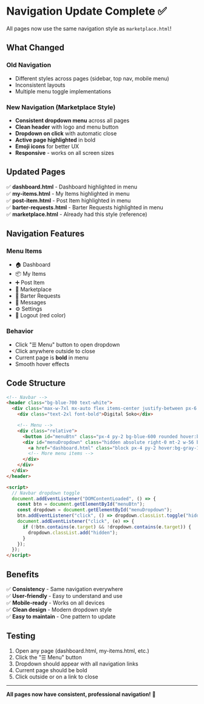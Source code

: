 # Navigation Update Complete ✅

All pages now use the same navigation style as `marketplace.html`!

## What Changed

### Old Navigation
- Different styles across pages (sidebar, top nav, mobile menu)
- Inconsistent layouts
- Multiple menu toggle implementations

### New Navigation (Marketplace Style)
- **Consistent dropdown menu** across all pages
- **Clean header** with logo and menu button
- **Dropdown on click** with automatic close
- **Active page highlighted** in bold
- **Emoji icons** for better UX
- **Responsive** - works on all screen sizes

## Updated Pages

✅ **dashboard.html** - Dashboard highlighted in menu  
✅ **my-items.html** - My Items highlighted in menu  
✅ **post-item.html** - Post Item highlighted in menu  
✅ **barter-requests.html** - Barter Requests highlighted in menu  
✅ **marketplace.html** - Already had this style (reference)

## Navigation Features

### Menu Items
- 🏠 Dashboard
- 📦 My Items
- ➕ Post Item
- 🛒 Marketplace
- 🔄 Barter Requests
- 💬 Messages
- ⚙ Settings
- 🚪 Logout (red color)

### Behavior
- Click "☰ Menu" button to open dropdown
- Click anywhere outside to close
- Current page is **bold** in menu
- Smooth hover effects

## Code Structure

```html
<!-- Navbar -->
<header class="bg-blue-700 text-white">
  <div class="max-w-7xl mx-auto flex items-center justify-between px-6 py-4">
    <div class="text-2xl font-bold">Digital Soko</div>

    <!-- Menu -->
    <div class="relative">
      <button id="menuBtn" class="px-4 py-2 bg-blue-600 rounded hover:bg-blue-500 flex items-center gap-2">☰ Menu</button>
      <div id="menuDropdown" class="hidden absolute right-0 mt-2 w-56 bg-white text-gray-800 rounded shadow-lg z-50">
        <a href="dashboard.html" class="block px-4 py-2 hover:bg-gray-100">🏠 Dashboard</a>
        <!-- More menu items -->
      </div>
    </div>
  </div>
</header>

<script>
  // Navbar dropdown toggle
  document.addEventListener("DOMContentLoaded", () => {
    const btn = document.getElementById("menuBtn");
    const dropdown = document.getElementById("menuDropdown");
    btn.addEventListener("click", () => dropdown.classList.toggle("hidden"));
    document.addEventListener("click", (e) => {
      if (!btn.contains(e.target) && !dropdown.contains(e.target)) {
        dropdown.classList.add("hidden");
      }
    });
  });
</script>
```

## Benefits

✅ **Consistency** - Same navigation everywhere  
✅ **User-friendly** - Easy to understand and use  
✅ **Mobile-ready** - Works on all devices  
✅ **Clean design** - Modern dropdown style  
✅ **Easy to maintain** - One pattern to update  

## Testing

1. Open any page (dashboard.html, my-items.html, etc.)
2. Click the "☰ Menu" button
3. Dropdown should appear with all navigation links
4. Current page should be bold
5. Click outside or on a link to close

---

**All pages now have consistent, professional navigation!** 🎉
